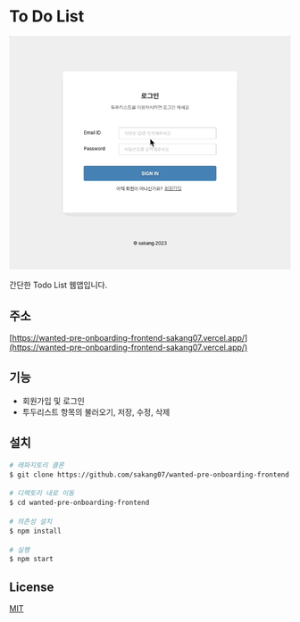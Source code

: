 # To Do List
<img src="./public/asset/todolist-demo.gif" alt="preview image" />

간단한 Todo List 웹앱입니다.

## 주소
[https://wanted-pre-onboarding-frontend-sakang07.vercel.app/](https://wanted-pre-onboarding-frontend-sakang07.vercel.app/)

## 기능
- 회원가입 및 로그인
- 투두리스트 항목의 불러오기, 저장, 수정, 삭제

## 설치

```bash
# 레파지토리 클론
$ git clone https://github.com/sakang07/wanted-pre-onboarding-frontend.git

# 디렉토리 내로 이동
$ cd wanted-pre-onboarding-frontend

# 의존성 설치
$ npm install

# 실행
$ npm start
```

## License

[MIT](https://choosealicense.com/licenses/mit/)

